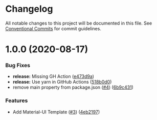 # Changelog

All notable changes to this project will be documented in this file. See
[Conventional Commits](https://conventionalcommits.org) for commit guidelines.

# 1.0.0 (2020-08-17)


### Bug Fixes

* **release:** Missing GH Action ([e473d9a](https://github.com/theprivileges/cra-template-material-ui/commit/e473d9ad8c4e5fdd0da2283660f2b25c45b408a5))
* **release:** Use yarn in GitHub Actions ([518b0d0](https://github.com/theprivileges/cra-template-material-ui/commit/518b0d05d27f22146b038b3003943390f088c3ff))
* remove main property from package.json ([#4](https://github.com/theprivileges/cra-template-material-ui/issues/4)) ([6b9c431](https://github.com/theprivileges/cra-template-material-ui/commit/6b9c4314a9f59c8b82d4ea591a51a524913694bc))


### Features

* Add Material-UI Template ([#3](https://github.com/theprivileges/cra-template-material-ui/issues/3)) ([4eb2197](https://github.com/theprivileges/cra-template-material-ui/commit/4eb21971f400dd455574db21920926f808f08f98))
